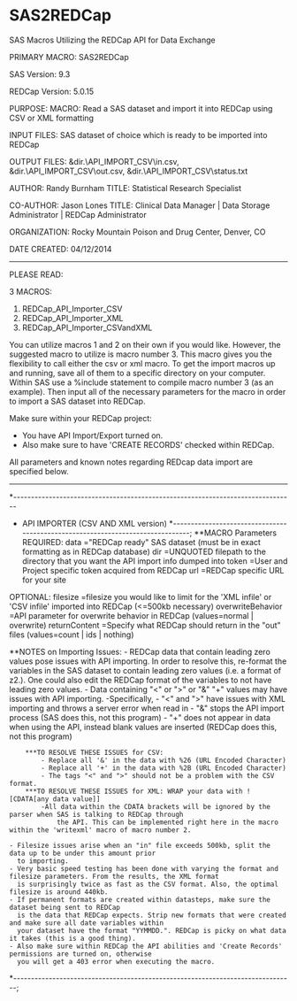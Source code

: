 SAS2REDCap
==========

SAS Macros Utilizing the REDCap API for Data Exchange

PRIMARY MACRO:	 SAS2REDCap

SAS Version:	 9.3

REDCap Version:  5.0.15

PURPOSE:	 MACRO: Read a SAS dataset and import it into REDCap using CSV or XML formatting

INPUT FILES:	 SAS dataset of choice which is ready to be imported into REDCap

OUTPUT FILES:	 &dir.\API_IMPORT_CSV\in.csv, &dir.\API_IMPORT_CSV\out.csv, &dir.\API_IMPORT_CSV\status.txt

AUTHOR:		Randy Burnham
TITLE:		Statistical Research Specialist

CO-AUTHOR:	Jason Lones
TITLE:		Clinical Data Manager | Data Storage Administrator | REDCap Administrator

ORGANIZATION:	 Rocky Mountain Poison and Drug Center, Denver, CO

DATE CREATED:   04/12/2014

________________________________________________________________________________________________________________________________
PLEASE READ:

3 MACROS:
   1. REDCap_API_Importer_CSV
   2. REDCap_API_Importer_XML
   3. REDCap_API_Importer_CSVandXML

You can utilize macros 1 and 2 on their own if you would like. However, the suggested macro to utilize is macro number 3. This macro gives you the flexibility to call either the csv or xml macro. To get the import macros up and running, save all of them to a specific directory on your computer. Within SAS use a %include statement to compile macro number 3 (as an example). Then input all of the necessary parameters for the macro in order to import a SAS dataset into REDCap. 

Make sure within your REDCap project:
   - You have API Import/Export turned on.
   - Also make sure to have 'CREATE RECORDS' checked within REDCap.


All parameters and known notes regarding REDcap data import are specified below.

________________________________________________________________________________________________________________________________

*-------------------------------------------------------------------------------
* API IMPORTER (CSV AND XML version)
*-------------------------------------------------------------------------------;
**MACRO Parameters
REQUIRED:
	data		 ="REDCap ready" SAS dataset (must be in exact formatting as in REDCap database)
	dir			 =UNQUOTED filepath to the directory that you want the API import info dumped into
	token		 =User and Project specific token acquired from REDCap
	url			 =REDCap specific URL for your site

OPTIONAL:
	filesize		   =filesize you would like to limit for the 'XML infile' or 'CSV infile' imported into REDCap (<=500kb necessary)
	overwriteBehavior	 =API parameter for overwrite behavior in REDCap (values=normal | overwrite)
	returnContent  		 =Specify what REDCap should return in the "out" files (values=count | ids | nothing)

**NOTES on Importing Issues:
	- REDCap data that contain leading zero values pose issues with API importing. In order to resolve this,
	  re-format the variables in the SAS dataset to contain leading zero values (i.e. a format of z2.). One
	  could also edit the REDCap format of the variables to not have leading zero values.
	- Data containing "<" or ">" or "&" "+" values may have issues with API importing.
		-Specifically, 
			- "<" and ">" have issues with XML importing and throws a server error when read in
			- "&" stops the API import process (SAS does this, not this program)
			- "+" does not appear in data when using the API, instead blank values are inserted (REDCap does this, not this program)

		***TO RESOLVE THESE ISSUES for CSV:
			- Replace all '&' in the data with %26 (URL Encoded Character)
			- Replace all '+' in the data with %2B (URL Encoded Character)
			- The tags "<" and ">" should not be a problem with the CSV format.
		***TO RESOLVE THESE ISSUES for XML: WRAP your data with ![CDATA[any data value]]
			-All data within the CDATA brackets will be ignored by the parser when SAS is talking to REDCap through
				the API. This can be implemented right here in the macro within the 'writexml' macro of macro number 2.

	- Filesize issues arise when an "in" file exceeds 500kb, split the data up to be under this amount prior
	  to importing.
	- Very basic speed testing has been done with varying the format and filesize parameters. From the results, the XML format
	  is surprisingly twice as fast as the CSV format. Also, the optimal filesize is around 440kb.
	- If permanent formats are created within datasteps, make sure the dataset being sent to REDCap
	  is the data that REDCap expects. Strip new formats that were created and make sure all date variables within
	  your dataset have the format "YYMMDD.". REDCap is picky on what data it takes (this is a good thing).
	- Also make sure within REDCap the API abilities and 'Create Records' permissions are turned on, otherwise
	  you will get a 403 error when executing the macro.
*-------------------------------------------------------------------------------;
